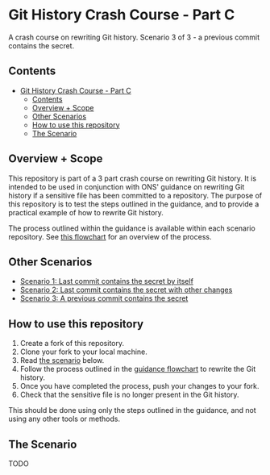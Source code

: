 # Git History Crash Course - Part C

A crash course on rewriting Git history. Scenario 3 of 3 - a previous commit contains the secret.

## Contents

- [Git History Crash Course - Part C](#git-history-crash-course---part-c)
  - [Contents](#contents)
  - [Overview + Scope](#overview--scope)
  - [Other Scenarios](#other-scenarios)
  - [How to use this repository](#how-to-use-this-repository)
  - [The Scenario](#the-scenario)

## Overview + Scope

This repository is part of a 3 part crash course on rewriting Git history. It is intended to be used in conjunction with ONS' guidance on rewriting Git history if a sensitive file has been committed to a repository. The purpose of this repository is to test the steps outlined in the guidance, and to provide a practical example of how to rewrite Git history.

The process outlined within the guidance is available within each scenario repository. See [this flowchart](./process_flowchart.png) for an overview of the process.

## Other Scenarios

- [Scenario 1: Last commit contains the secret by itself](https://github.com/ONS-Innovation/git-history-crash-course-a)
- [Scenario 2: Last commit contains the secret with other changes](https://github.com/ONS-Innovation/git-history-crash-course-b)
- [Scenario 3: A previous commit contains the secret](https://github.com/ONS-Innovation/git-history-crash-course-c)

## How to use this repository

1. Create a fork of this repository.
2. Clone your fork to your local machine.
3. Read [the scenario](#the-scenario) below.
4. Follow the process outlined in the [guidance flowchart](./process_flowchart.png) to rewrite the Git history.
5. Once you have completed the process, push your changes to your fork.
6. Check that the sensitive file is no longer present in the Git history.

This should be done using only the steps outlined in the guidance, and not using any other tools or methods.

## The Scenario

TODO
